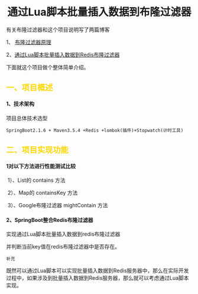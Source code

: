 # <center>通过Lua脚本批量插入数据到布隆过滤器</center>

有关布隆过滤器和这个项目说明写了两篇博客

1、 [布隆过滤器原理](https://www.cnblogs.com/qdhxhz/p/11237246.html)

2、[通过Lua脚本批量插入数据到Redis布隆过滤器](https://www.cnblogs.com/qdhxhz/p/11259078.html)

下面就这个项目做个整体简单介绍。

## <font color=#FFD700>一、项目概述</font>

#### 1、技术架构

项目总体技术选型

```
SpringBoot2.1.6 + Maven3.5.4 +Redis +lombok(插件)+Stopwatch(计时工具)
```



## <font color=#FFD700>二、项目实现功能</font>

#### 1对以下方法进行性能测试比较

​     1）、List的 contains 方法

​     2）、Map的 containsKey 方法

​     3）、Google布隆过滤器 mightContain 方法

#### 2、SpringBoot整合Redis布隆过滤器

   实现通过Lua脚本批量插入数据到redis布隆过滤器 

   并判断当前key值在redis布隆过滤器中是否存在。

`补充` 

既然可以通过Lua脚本可以实现批量插入数据到Redis服务器中，那么在实际开发过程中，如果涉及到批量插入数据到Redis服务器，那么就可以考虑通过Lua脚本实现。